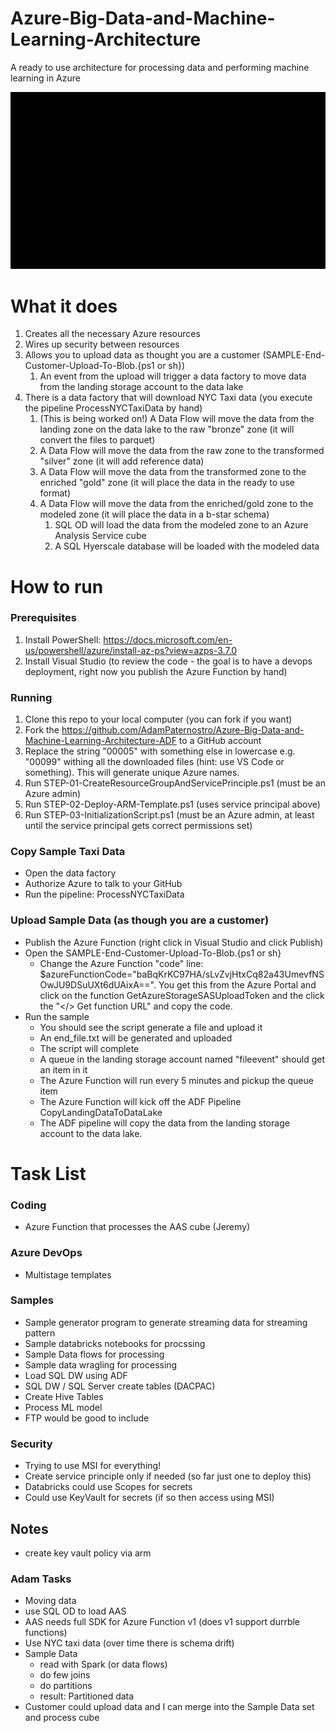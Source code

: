 # Azure-Big-Data-and-Machine-Learning-Architecture
A ready to use architecture for processing data and performing machine learning in Azure

![alt tag](https://raw.githubusercontent.com/AdamPaternostro/Azure-Big-Data-and-Machine-Learning-Architecture/master/Images/Azure-Big-Data-Architecture.gif)


# What it does
1. Creates all the necessary Azure resources
2. Wires up security between resources
3. Allows you to upload data as thought you are a customer (SAMPLE-End-Customer-Upload-To-Blob.{ps1 or sh})
   1. An event from the upload will trigger a data factory to move data from the landing storage account to the data lake
4. There is a data factory that will download NYC Taxi data (you execute the pipeline ProcessNYCTaxiData by hand)
   1. (This is being worked on!) A Data Flow will move the data from the landing zone on the data lake to the raw "bronze" zone (it will convert the files to parquet)
   2. A Data Flow will move the data from the raw zone to the transformed "silver" zone (it will add reference data)
   3. A Data Flow will move the data from the transformed zone to the enriched "gold" zone (it will place the data in the ready to use format)
   4. A Data Flow will move the data from the enriched/gold zone to the modeled zone (it will place the data in a b-star schema)
       1. SQL OD will load the data from the modeled zone to an Azure Analysis Service cube
       2. A SQL Hyerscale database will be loaded with the modeled data


# How to run

### Prerequisites
1. Install PowerShell: https://docs.microsoft.com/en-us/powershell/azure/install-az-ps?view=azps-3.7.0
2. Install Visual Studio (to review the code - the goal is to have a devops deployment, right now you publish the Azure Function by hand)


### Running
1. Clone this repo to your local computer (you can fork if you want)
2. Fork the https://github.com/AdamPaternostro/Azure-Big-Data-and-Machine-Learning-Architecture-ADF to a GitHub account
3. Replace the string "00005" with something else in lowercase e.g. "00099" withing all the downloaded files (hint: use VS Code or something).  This will generate unique Azure names.
3. Run STEP-01-CreateResourceGroupAndServicePrinciple.ps1 (must be an Azure admin)
4. Run STEP-02-Deploy-ARM-Template.ps1 (uses service principal above)
5. Run STEP-03-InitializationScript.ps1 (must be an Azure admin, at least until the service principal gets correct permissions set)


### Copy Sample Taxi Data
- Open the data factory
- Authorize Azure to talk to your GitHub
- Run the pipeline: ProcessNYCTaxiData

### Upload Sample Data (as though you are a customer)
- Publish the Azure Function (right click in Visual Studio and click Publish)
- Open the SAMPLE-End-Customer-Upload-To-Blob.{ps1 or sh}
  - Change the Azure Function "code" line: $azureFunctionCode="baBqKrKC97HA/sLvZvjHtxCq82a43UmevfNSOwJU9DSuUXt6dUAixA==".  You get this from the Azure Portal and click on the function GetAzureStorageSASUploadToken and the click the "</> Get function URL" and copy the code.
- Run the sample
  - You should see the script generate a file and upload it
  - An end_file.txt will be generated and uploaded
  - The script will complete
  - A queue in the landing storage account named "fileevent" should get an item in it 
  - The Azure Function will run every 5 minutes and pickup the queue item
  - The Azure Function will kick off the ADF Pipeline CopyLandingDataToDataLake
  - The ADF pipeline will copy the data from the landing storage account to the data lake.


# Task List

### Coding
- Azure Function that processes the AAS cube (Jeremy)


### Azure DevOps
- Multistage templates


### Samples
- Sample generator program to generate streaming data for streaming pattern
- Sample databricks notebooks for procssing
- Sample Data flows for processing
- Sample data wragling for processing
- Load SQL DW using ADF
- SQL DW / SQL Server create tables (DACPAC)
- Create Hive Tables
- Process ML model
- FTP would be good to include


### Security
- Trying to use MSI for everything!
- Create service principle only if needed (so far just one to deploy this)
- Databricks could use Scopes for secrets
- Could use KeyVault for secrets (if so then access using MSI)


## Notes
- create key vault policy via arm


### Adam Tasks
- Moving data
- use SQL OD to load AAS
- AAS needs full SDK for Azure Function v1 (does v1 support durrble functions)
- Use NYC taxi data (over time there is schema drift)
- Sample Data
  - read with Spark (or data flows)
  - do few joins
  - do partitions
  - result: Partitioned data
- Customer could upload data and I can merge into the Sample Data set and process cube
